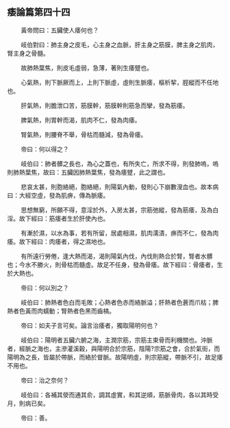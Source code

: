 ## 痿論篇第四十四

<p>&emsp;&emsp;
黃帝問曰：五臟使人痿何也？
</p>
<p>&emsp;&emsp;
岐伯對曰：肺主身之皮毛，心主身之血脈，肝主身之筋膜，脾主身之肌肉，腎主身之骨髓。
</p>
<p>&emsp;&emsp;
故肺熱葉焦，則皮毛虛弱，急薄，著則生痿躄也。
</p>
<p>&emsp;&emsp;
心氣熱，則下脈厥而上，上則下脈虛，虛則生脈痿，樞析挈，脛縱而不任地也。
</p>
<p>&emsp;&emsp;
肝氣熱，則膽泄口苦，筋膜幹，筋膜幹則筋急而攣，發為筋痿。
</p>
<p>&emsp;&emsp;
脾氣熱，則胃幹而渴，肌肉不仁，發為肉痿。
</p>
<p>&emsp;&emsp;
腎氣熱，則腰脊不舉，骨枯而髓減，發為骨痿。
</p>
<p>&emsp;&emsp;
帝曰：何以得之？
</p>
<p>&emsp;&emsp;
岐伯曰：肺者髒之長也，為心之蓋也，有所失亡，所求不得，則發肺嗚，嗚則肺熱葉焦，故曰：五臟因肺熱葉焦，發為痿躄，此之謂也。
</p>
<p>&emsp;&emsp;
悲哀太甚，則胞絡絕，胞絡絕，則陽氣內動，發則心下崩數溲血也。故本病曰：大經空虛，發為肌痹，傳為脈痿。
</p>
<p>&emsp;&emsp;
思想無窮，所願不得，意淫於外，入房太甚，宗筋弛縱，發為筋痿，及為白淫。故下經曰：筋痿者生於肝使內也。
</p>
<p>&emsp;&emsp;
有漸於濕，以水為事，若有所留，居處相濕，肌肉濡漬，痹而不仁，發為肉痿。故下經曰：肉痿者，得之濕地也。
</p>
<p>&emsp;&emsp;
有所遠行勞倦，逢大熱而渴，渴則陽氣內伐，內伐則熱合於腎，腎者水髒也；今水不勝火，則骨枯而髓虛。故足不任身，發為骨痿。故下經曰：骨痿者，生於大熱也。
</p>
<p>&emsp;&emsp;
帝曰：何以別之？
</p>
<p>&emsp;&emsp;
岐伯曰：肺熱者色白而毛敗；心熱者色赤而絡脈溢；肝熱者色蒼而爪枯；脾熱者色黃而肉蠕動；腎熱者色黑而齒槁。
</p>
<p>&emsp;&emsp;
帝曰：如夫子言可矣。論言治痿者，獨取陽明何也？
</p>
<p>&emsp;&emsp;
岐伯曰：陽明者五臟六腑之海，主潤宗筋，宗筋主束骨而利機關也。沖脈者，經脈之海也，主滲灌溪穀，與陽明合於宗筋，陰陽?宗筋之會，合於氣街，而陽明為之長，皆屬於帶脈，而絡於督脈。故陽明虛，則宗筋縱，帶脈不引，故足痿不用也。
</p>
<p>&emsp;&emsp;
帝曰：治之奈何？
</p>
<p>&emsp;&emsp;
岐伯曰：各補其滎而通其俞，調其虛實，和其逆順，筋脈骨肉，各以其時受月，則病已矣。
</p>
<p>&emsp;&emsp;
帝曰：善。
</p>